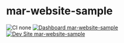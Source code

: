 # mar-website-sample

![CI none](https://img.shields.io/badge/ci-none-orange.svg)
[![Dashboard mar-website-sample](https://img.shields.io/badge/dashboard-mar_website_sample-yellow.svg)](https://dashboard.pantheon.io/sites/3f4650c8-5abc-440e-acd4-a609d854fa1e#dev/code)
[![Dev Site mar-website-sample](https://img.shields.io/badge/site-mar_website_sample-blue.svg)](http://dev-mar-website-sample.pantheonsite.io/)